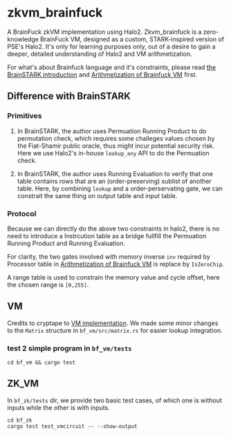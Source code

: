 # zkvm_brainfuck
A BrainFuck zkVM implementation using Halo2.
Zkvm_brainfuck is a zero-knowledge BrainFuck VM, designed as a custom, STARK-inspired version of PSE's Halo2. It's only for learning purposes only, out of a desire to gain a deeper, detailed understanding of Halo2 and VM arithmetization.

For what's about Brainfuck language and it's constraints, please read [the BrainSTARK introduction](https://neptune.cash/learn/brainfuck-tutorial/) and [Arithmetization of Brainfuck VM](https://aszepieniec.github.io/stark-brainfuck/arithmetization) first.

## Difference with BrainSTARK 

### Primitives
1. In BrainSTARK, the author uses Permuation Running Product to do permutation check, which requires some challeges values chosen by the Fiat-Shamir public oracle, thus might incur potential security risk. Here we use Halo2's in-house `lookup_any` API to do the Permuation check.

2. In BrainSTARK, the author uses Running Evaluation to verify that one table contains rows that are an (order-preserving) sublist of another table. Here, by combining `lookup` and a order-perservating gate, we can constrait the same thing on output table and input table.

### Protocol
Because we can directly do the above two constraints in halo2, there is no need to introduce a Instrcution table as a bridge fullfill the Permuation Running Product and Running Evaluation.

For clarity, the two gates involved with memory inverse `inv` required by Processor table in [Arithmetization of Brainfuck VM](https://aszepieniec.github.io/stark-brainfuck/arithmetization) is replace by `IsZeroChip`. 

A range table is used to constrain the memory value and cycle offset, here the chosen range is `[0,255]`.

## VM

Credits to cryptape to [VM implementation](https://github.com/cryptape/ckb-bf-zkvm). We made some minor changes to the `Matrix` structure in `bf_vm/src/matrix.rs` for easier lookup integration.

### test 2 simple program in `bf_vm/tests`
```
cd bf_vm && cargo test
```

## ZK_VM
In `bf_zk/tests` dir, we provide two basic test cases, of which one is without inputs while the other is with inputs.
```
cd bf_zk
cargo test test_vmcircuit -- --show-output
```